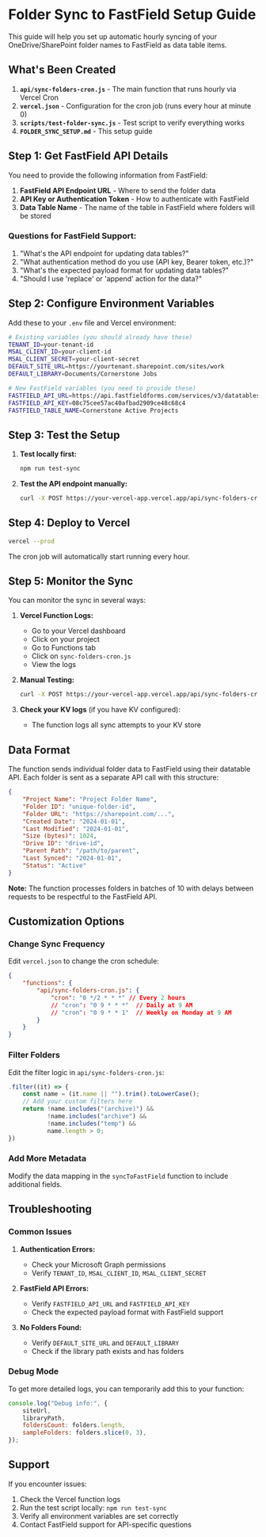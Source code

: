 # Folder Sync to FastField Setup Guide

This guide will help you set up automatic hourly syncing of your OneDrive/SharePoint folder names to FastField as data table items.

## What's Been Created

1. **`api/sync-folders-cron.js`** - The main function that runs hourly via Vercel Cron
2. **`vercel.json`** - Configuration for the cron job (runs every hour at minute 0)
3. **`scripts/test-folder-sync.js`** - Test script to verify everything works
4. **`FOLDER_SYNC_SETUP.md`** - This setup guide

## Step 1: Get FastField API Details

You need to provide the following information from FastField:

1. **FastField API Endpoint URL** - Where to send the folder data
2. **API Key or Authentication Token** - How to authenticate with FastField
3. **Data Table Name** - The name of the table in FastField where folders will be stored

### Questions for FastField Support:

1. "What's the API endpoint for updating data tables?"
2. "What authentication method do you use (API key, Bearer token, etc.)?"
3. "What's the expected payload format for updating data tables?"
4. "Should I use 'replace' or 'append' action for the data?"

## Step 2: Configure Environment Variables

Add these to your `.env` file and Vercel environment:

```bash
# Existing variables (you should already have these)
TENANT_ID=your-tenant-id
MSAL_CLIENT_ID=your-client-id
MSAL_CLIENT_SECRET=your-client-secret
DEFAULT_SITE_URL=https://yourtenant.sharepoint.com/sites/work
DEFAULT_LIBRARY=Documents/Cornerstone Jobs

# New FastField variables (you need to provide these)
FASTFIELD_API_URL=https://api.fastfieldforms.com/services/v3/datatables/
FASTFIELD_API_KEY=08c75cee57ac40afbad2909ce48c68c4
FASTFIELD_TABLE_NAME=Cornerstone Active Projects
```

## Step 3: Test the Setup

1. **Test locally first:**

    ```bash
    npm run test-sync
    ```

2. **Test the API endpoint manually:**
    ```bash
    curl -X POST https://your-vercel-app.vercel.app/api/sync-folders-cron
    ```

## Step 4: Deploy to Vercel

```bash
vercel --prod
```

The cron job will automatically start running every hour.

## Step 5: Monitor the Sync

You can monitor the sync in several ways:

1. **Vercel Function Logs:**

    - Go to your Vercel dashboard
    - Click on your project
    - Go to Functions tab
    - Click on `sync-folders-cron.js`
    - View the logs

2. **Manual Testing:**

    ```bash
    curl -X POST https://your-vercel-app.vercel.app/api/sync-folders-cron
    ```

3. **Check your KV logs** (if you have KV configured):
    - The function logs all sync attempts to your KV store

## Data Format

The function sends individual folder data to FastField using their datatable API. Each folder is sent as a separate API call with this structure:

```json
{
    "Project Name": "Project Folder Name",
    "Folder ID": "unique-folder-id",
    "Folder URL": "https://sharepoint.com/...",
    "Created Date": "2024-01-01",
    "Last Modified": "2024-01-01",
    "Size (bytes)": 1024,
    "Drive ID": "drive-id",
    "Parent Path": "/path/to/parent",
    "Last Synced": "2024-01-01",
    "Status": "Active"
}
```

**Note:** The function processes folders in batches of 10 with delays between requests to be respectful to the FastField API.

## Customization Options

### Change Sync Frequency

Edit `vercel.json` to change the cron schedule:

```json
{
    "functions": {
        "api/sync-folders-cron.js": {
            "cron": "0 */2 * * *" // Every 2 hours
            // "cron": "0 9 * * *"  // Daily at 9 AM
            // "cron": "0 9 * * 1"  // Weekly on Monday at 9 AM
        }
    }
}
```

### Filter Folders

Edit the filter logic in `api/sync-folders-cron.js`:

```javascript
.filter((it) => {
    const name = (it.name || "").trim().toLowerCase();
    // Add your custom filters here
    return !name.includes("(archive)") &&
           !name.includes("archive") &&
           !name.includes("temp") &&
           name.length > 0;
})
```

### Add More Metadata

Modify the data mapping in the `syncToFastField` function to include additional fields.

## Troubleshooting

### Common Issues

1. **Authentication Errors:**

    - Check your Microsoft Graph permissions
    - Verify `TENANT_ID`, `MSAL_CLIENT_ID`, `MSAL_CLIENT_SECRET`

2. **FastField API Errors:**

    - Verify `FASTFIELD_API_URL` and `FASTFIELD_API_KEY`
    - Check the expected payload format with FastField support

3. **No Folders Found:**
    - Verify `DEFAULT_SITE_URL` and `DEFAULT_LIBRARY`
    - Check if the library path exists and has folders

### Debug Mode

To get more detailed logs, you can temporarily add this to your function:

```javascript
console.log("Debug info:", {
    siteUrl,
    libraryPath,
    foldersCount: folders.length,
    sampleFolders: folders.slice(0, 3),
});
```

## Support

If you encounter issues:

1. Check the Vercel function logs
2. Run the test script locally: `npm run test-sync`
3. Verify all environment variables are set correctly
4. Contact FastField support for API-specific questions
